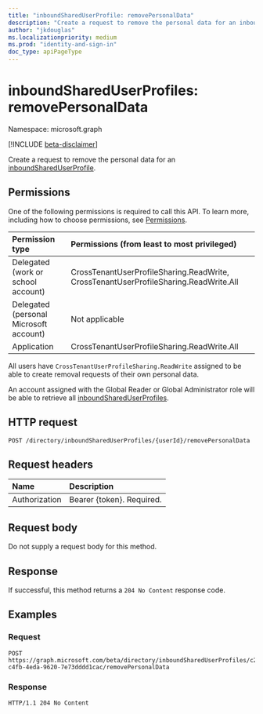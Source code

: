 ```yaml
---
title: "inboundSharedUserProfile: removePersonalData"
description: "Create a request to remove the personal data for an inboundSharedUserProfile."
author: "jkdouglas"
ms.localizationpriority: medium
ms.prod: "identity-and-sign-in"
doc_type: apiPageType
---
```


# inboundSharedUserProfiles: removePersonalData

Namespace: microsoft.graph

[!INCLUDE [beta-disclaimer](../../includes/beta-disclaimer.md)]

Create a request to remove the personal data for an [inboundSharedUserProfile](../resources/inboundshareduserprofile.md). 

## Permissions

One of the following permissions is required to call this API. To learn more, including how to choose permissions, see [Permissions](/graph/permissions-reference).

|Permission type|Permissions (from least to most privileged)|
|:---|:---|
|Delegated (work or school account)| CrossTenantUserProfileSharing.ReadWrite, CrossTenantUserProfileSharing.ReadWrite.All|
|Delegated (personal Microsoft account)|Not applicable|
|Application|CrossTenantUserProfileSharing.ReadWrite.All|

All users have `CrossTenantUserProfileSharing.ReadWrite` assigned to be able to create removal requests of their own personal data.

An account assigned with the Global Reader or Global Administrator role will be able to retrieve all [inboundSharedUserProfiles](../resources/inboundshareduserprofile.md).

## HTTP request

<!-- {
  "blockType": "ignored"
}
-->

``` http
POST /directory/inboundSharedUserProfiles/{userId}/removePersonalData
```

## Request headers

|Name|Description|
|:---|:---|
|Authorization|Bearer {token}. Required.|

## Request body

Do not supply a request body for this method.

## Response

If successful, this method returns a `204 No Content` response code.

## Examples

### Request

<!-- {
  "blockType": "request",
  "name": "inboundshareuserprofile_removepersonaldata"
}
-->

``` http
POST https://graph.microsoft.com/beta/directory/inboundSharedUserProfiles/c228b2ae-c4fb-4eda-9620-7e73dddd1cac/removePersonalData
```

### Response

<!-- {
  "blockType": "response",
  "truncated": true
}
-->

``` http
HTTP/1.1 204 No Content
```
